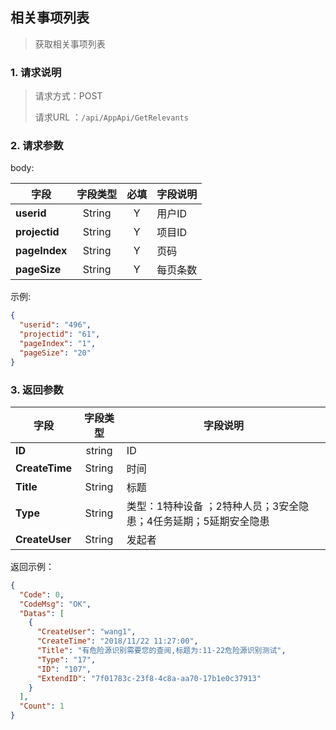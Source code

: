## 相关事项列表

> 获取相关事项列表

### 1. 请求说明

> 请求方式：POST
>
> 请求URL ：`/api/AppApi/GetRelevants`

### 2. 请求参数

body:

| 字段          | 字段类型 | 必填 | 字段说明 |
| ------------- | :------: | :--: | -------- |
| **userid**    |  String  |  Y   | 用户ID   |
| **projectid** |  String  |  Y   | 项目ID   |
| **pageIndex** |  String  |  Y   | 页码     |
| **pageSize**  |  String  |  Y   | 每页条数 |

示例:

```json
{
  "userid": "496",
  "projectid": "61",
  "pageIndex": "1",
  "pageSize": "20"
}
```

### 3. 返回参数

| 字段           | 字段类型 | 字段说明                                                     |
| -------------- | :------: | ------------------------------------------------------------ |
| **ID**         |  string  | ID                                                           |
| **CreateTime** |  String  | 时间                                                         |
| **Title**      |  String  | 标题                                                         |
| **Type**       |  String  | 类型：1特种设备 ；2特种人员；3安全隐患；4任务延期；5延期安全隐患 |
| **CreateUser** |  String  | 发起者                                                       |

返回示例：

```json
{
  "Code": 0,
  "CodeMsg": "OK",
  "Datas": [
    {
      "CreateUser": "wang1",
      "CreateTime": "2018/11/22 11:27:00",
      "Title": "有危险源识别需要您的查阅,标题为:11-22危险源识别测试",
      "Type": "17",
      "ID": "107",
      "ExtendID": "7f01783c-23f8-4c8a-aa70-17b1e0c37913"
    }
  ],
  "Count": 1
}
```

